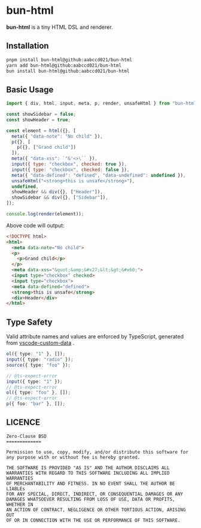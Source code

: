 # bun-html

**bun-html** is a tiny HTML DSL and renderer.

## Installation

```sh
pnpm install bun-html@github:aabccd021/bun-html
yarn add bun-html@github:aabccd021/bun-html
bun install bun-html@github:aabccd021/bun-html
```

## Basic Usage

```js
import { div, html, input, meta, p, render, unsafeHtml } from "bun-html";

const showSidebar = false;
const showHeader = true;

const element = html({}, [
  meta({ "data-note": "No child" }),
  p({}, [
    p({}, ["Grand child"])
  ]),
  meta({ "data-xss": `"&'<>\`` }),
  input({ type: "checkbox", checked: true }),
  input({ type: "checkbox", checked: false }),
  meta({ "data-defined": "defined", "data-undefined": undefined }),
  unsafeHtml("<strong>this is unsafe</strong>"),
  undefined,
  showHeader && div({}, ["Header"]),
  showSidebar && div({}, ["Sidebar"]),
]);

console.log(render(element));
```

Above code will output:

```html
<!DOCTYPE html>
<html>
  <meta data-note="No child">
  <p>
    <p>Grand child</p>
  </p>
  <meta data-xss="&quot;&amp;&#x27;&lt;&gt;&#x60;">
  <input type="checkbox" checked>
  <input type="checkbox">
  <meta data-defined="defined">
  <strong>this is unsafe</strong>
  <div>Header</div>
</html>
```

## Type Safety

Valid attribute names and values are enforced by TypeScript, generated from 
[vscode-custom-data](https://github.com/microsoft/vscode-custom-data/blob/main/web-data/data/browsers.html-data.json)
.


```ts
ol({ type: "1" }, []);
input({ type: "radio" });
source({ type: "foo" });

// @ts-expect-error
input({ type: "1" });
// @ts-expect-error
ol({ type: "foo" }, []);
// @ts-expect-error
p({ foo: "bar" }, []);
```

## LICENCE

```
Zero-Clause BSD
=============

Permission to use, copy, modify, and/or distribute this software for
any purpose with or without fee is hereby granted.

THE SOFTWARE IS PROVIDED "AS IS" AND THE AUTHOR DISCLAIMS ALL
WARRANTIES WITH REGARD TO THIS SOFTWARE INCLUDING ALL IMPLIED WARRANTIES
OF MERCHANTABILITY AND FITNESS. IN NO EVENT SHALL THE AUTHOR BE LIABLEs
FOR ANY SPECIAL, DIRECT, INDIRECT, OR CONSEQUENTIAL DAMAGES OR ANY
DAMAGES WHATSOEVER RESULTING FROM LOSS OF USE, DATA OR PROFITS, WHETHER IN
AN ACTION OF CONTRACT, NEGLIGENCE OR OTHER TORTIOUS ACTION, ARISING OUT
OF OR IN CONNECTION WITH THE USE OR PERFORMANCE OF THIS SOFTWARE.
```

